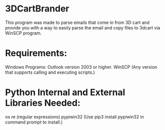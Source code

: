 # 3DCartBrander
This program was made to parse emails that come in from 3D cart and provide you with a way to easily parse the email and copy files to 3dcart via WinSCP program.

# Requirements:

Windows Programs:
Outlook version 2003 or higher.
WinSCP (Any version that supports calling and executing scripts.)

# Python Internal and External Libraries Needed:
os
re (regular expressions)
pypiwin32 (Use pip3 install pypiwin32 in command prompt to install.)


